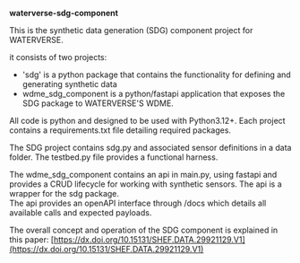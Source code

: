 **waterverse-sdg-component**

This is the synthetic data generation (SDG) component project for WATERVERSE.

it consists of two projects:

* 'sdg' is a python package that contains the functionality for defining and generating synthetic data  
* wdme\_sdg\_component is a python/fastapi application that exposes the SDG package to WATERVERSE'S WDME.

All code is python and designed to be used with Python3.12+. Each project contains a requirements.txt file detailing required packages.

The SDG project contains sdg.py and associated sensor definitions in a data folder. The testbed.py file provides a functional harness.

The wdme\_sdg\_component contains an api in main.py, using fastapi and provides a CRUD lifecycle for working with synthetic sensors. The api is a wrapper for the sdg package.  
The api provides an openAPI interface through /docs which details all available calls and expected payloads.

The overall concept and operation of the SDG component is explained in this paper: [https://dx.doi.org/10.15131/SHEF.DATA.29921129.V1](https://dx.doi.org/10.15131/SHEF.DATA.29921129.V1) 